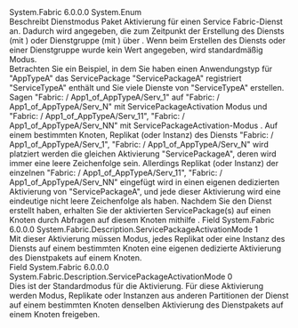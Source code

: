 <Type Name="ServicePackageActivationMode" FullName="System.Fabric.Description.ServicePackageActivationMode">
  <TypeSignature Language="C#" Value="public enum ServicePackageActivationMode" />
  <TypeSignature Language="ILAsm" Value=".class public auto ansi sealed ServicePackageActivationMode extends System.Enum" />
  <TypeSignature Language="DocId" Value="T:System.Fabric.Description.ServicePackageActivationMode" />
  <TypeSignature Language="VB.NET" Value="Public Enum ServicePackageActivationMode" />
  <TypeSignature Language="F#" Value="type ServicePackageActivationMode = " />
  <AssemblyInfo>
    <AssemblyName>System.Fabric</AssemblyName>
    <AssemblyVersion>6.0.0.0</AssemblyVersion>
  </AssemblyInfo>
  <Base>
    <BaseTypeName>System.Enum</BaseTypeName>
  </Base>
  <Docs>
    <summary>
      <para>
            Beschreibt Dienstmodus Paket Aktivierung für einen Service Fabric-Dienst an. Dadurch wird angegeben, die zum Zeitpunkt der Erstellung des Diensts (mit <see cref="M:System.Fabric.FabricClient.ServiceManagementClient.CreateServiceAsync(System.Fabric.Description.ServiceDescription)" />) oder Dienstgruppe (mit <see cref="M:System.Fabric.FabricClient.ServiceGroupManagementClient.CreateServiceGroupAsync(System.Fabric.Description.ServiceGroupDescription)" />) über <see cref="P:System.Fabric.Description.ServiceDescription.ServicePackageActivationMode" />.
            </para>
      <para>
            Wenn beim Erstellen des Diensts oder einer Dienstgruppe wurde kein Wert angegeben, wird standardmäßig <see cref="F:System.Fabric.Description.ServicePackageActivationMode.SharedProcess" /> Modus.
            </para>
    </summary>
    <remarks>
      <para>
            Betrachten Sie ein Beispiel, in dem Sie haben einen Anwendungstyp für "AppTypeA" das ServicePackage "ServicePackageA" registriert "ServiceTypeA" enthält und Sie viele Dienste von "ServiceTypeA" erstellen. Sagen "Fabric: / App1_of_AppTypeA/Serv_1" auf "Fabric: / App1_of_AppTypeA/Serv_N" mit ServicePackageActivation Modus <see cref="F:System.Fabric.Description.ServicePackageActivationMode.SharedProcess" /> und "Fabric: / App1_of_AppTypeA/Serv_11", "Fabric: / App1_of_AppTypeA/Serv_NN" mit ServicePackageActivation-Modus <see cref="F:System.Fabric.Description.ServicePackageActivationMode.ExclusiveProcess" />.
            </para>
      <para>
            Auf einem bestimmten Knoten, Replikat (oder Instanz) des Diensts "Fabric: / App1_of_AppTypeA/Serv_1", "Fabric: / App1_of_AppTypeA/Serv_N" wird platziert werden die gleichen Aktivierung "ServicePackageA", deren <see cref="P:System.Fabric.Query.DeployedServicePackage.ServicePackageActivationId" /> wird immer eine leere Zeichenfolge sein. Allerdings Replikat (oder Instanz) der einzelnen "Fabric: / App1_of_AppTypeA/Serv_11", "Fabric: / App1_of_AppTypeA/Serv_NN" eingefügt wird in einen eigenen dedizierten Aktivierung von "ServicePackageA", und jede dieser Aktivierung wird eine eindeutige nicht leere Zeichenfolge als haben<see cref="P:System.Fabric.Query.DeployedServicePackage.ServicePackageActivationId" />.
            </para>
      <para>
            Nachdem Sie den Dienst erstellt haben, erhalten Sie <see cref="P:System.Fabric.Query.DeployedServicePackage.ServicePackageActivationId" /> der aktivierten ServicePackage(s) auf einen Knoten durch Abfragen <see cref="T:System.Fabric.Query.DeployedServicePackageList" /> auf diesem Knoten mithilfe <see cref="M:System.Fabric.FabricClient.QueryClient.GetDeployedServicePackageListAsync(System.String,System.Uri)" />.
            </para>
    </remarks>
  </Docs>
  <Members>
    <Member MemberName="ExclusiveProcess">
      <MemberSignature Language="C#" Value="ExclusiveProcess" />
      <MemberSignature Language="ILAsm" Value=".field public static literal valuetype System.Fabric.Description.ServicePackageActivationMode ExclusiveProcess = int32(1)" />
      <MemberSignature Language="DocId" Value="F:System.Fabric.Description.ServicePackageActivationMode.ExclusiveProcess" />
      <MemberSignature Language="VB.NET" Value="ExclusiveProcess" />
      <MemberSignature Language="F#" Value="ExclusiveProcess = 1" Usage="System.Fabric.Description.ServicePackageActivationMode.ExclusiveProcess" />
      <MemberType>Field</MemberType>
      <AssemblyInfo>
        <AssemblyName>System.Fabric</AssemblyName>
        <AssemblyVersion>6.0.0.0</AssemblyVersion>
      </AssemblyInfo>
      <ReturnValue>
        <ReturnType>System.Fabric.Description.ServicePackageActivationMode</ReturnType>
      </ReturnValue>
      <MemberValue>1</MemberValue>
      <Docs>
        <summary>
          <para>
            Mit dieser Aktivierung müssen Modus, jedes Replikat oder eine Instanz des Diensts auf einem bestimmten Knoten eine eigenen dedizierte Aktivierung des Dienstpakets auf einem Knoten.
            </para>
        </summary>
      </Docs>
    </Member>
    <Member MemberName="SharedProcess">
      <MemberSignature Language="C#" Value="SharedProcess" />
      <MemberSignature Language="ILAsm" Value=".field public static literal valuetype System.Fabric.Description.ServicePackageActivationMode SharedProcess = int32(0)" />
      <MemberSignature Language="DocId" Value="F:System.Fabric.Description.ServicePackageActivationMode.SharedProcess" />
      <MemberSignature Language="VB.NET" Value="SharedProcess" />
      <MemberSignature Language="F#" Value="SharedProcess = 0" Usage="System.Fabric.Description.ServicePackageActivationMode.SharedProcess" />
      <MemberType>Field</MemberType>
      <AssemblyInfo>
        <AssemblyName>System.Fabric</AssemblyName>
        <AssemblyVersion>6.0.0.0</AssemblyVersion>
      </AssemblyInfo>
      <ReturnValue>
        <ReturnType>System.Fabric.Description.ServicePackageActivationMode</ReturnType>
      </ReturnValue>
      <MemberValue>0</MemberValue>
      <Docs>
        <summary>
          <para>
            Dies ist der Standardmodus für die Aktivierung. Für diese Aktivierung werden Modus, Replikate oder Instanzen aus anderen Partitionen der Dienst auf einem bestimmten Knoten denselben Aktivierung des Dienstpakets auf einem Knoten freigeben.
            </para>
        </summary>
      </Docs>
    </Member>
  </Members>
</Type>